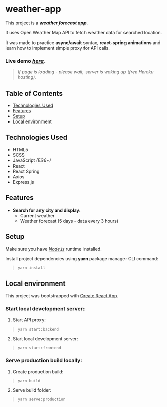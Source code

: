 
# weather-app

This project is a ***weather forecast app***.

It uses Open Weather Map API to fetch weather data for searched location.

It was made to practice **async/await** syntax,  **react-spring animations** and learn how to implement simple proxy for API calls.
  

### Live demo [_here_](https://powerful-cliffs-69402.herokuapp.com/).

>*If page is loading - please wait, server is waking up (free Heroku hosting).*
  

## Table of Contents

* [Technologies Used](#technologies-used)
* [Features](#features)
* [Setup](#setup)
* [Local environment](#local-environment)  
  

## Technologies Used

- HTML5
- SCSS
- JavaScript *(ES6+)*
- React
- React Spring
- Axios
- Express.js
  

## Features

-  **Search for any city and display:**
	- Current weather 
	- Weather forecast (5 days - data every 3 hours)
  

## Setup
Make sure you have [_Node.js_](https://nodejs.org/en/) runtime installed.

Install project dependencies using **yarn** package manager CLI command:
>  `yarn install`
  

## Local environment

This project was bootstrapped with [Create React App](https://github.com/facebook/create-react-app).
  
### Start local development server:
1. Start API proxy:
>  `yarn start:backend`
2. Start local development server:
>  `yarn start:frontend`
  
  ### Serve production build locally:
1. Create production build:
>  `yarn build`
2. Serve build folder:
>  `yarn serve:production`
  